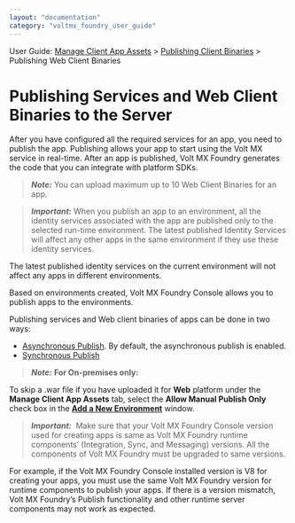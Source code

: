 ```yaml
---
layout: "documentation"
category: "voltmx_foundry_user_guide"
---
```

                              

User Guide: [Manage Client App Assets](Manage_Client_App_Assets.html) > [Publishing Client Binaries](Publishing_Client_Binaries.html) > Publishing Web Client Binaries

Publishing **Services and Web Client Binaries to the Server**
=============================================================

After you have configured all the required services for an app, you need to publish the app. Publishing allows your app to start using the Volt MX service in real-time. After an app is published, Volt MX Foundry generates the code that you can integrate with platform SDKs.

> **_Note:_** You can upload maximum up to 10 Web Client Binaries for an app.

> **_Important:_** When you publish an app to an environment, all the identity services associated with the app are published only to the selected run-time environment. The latest published Identity Services will affect any other apps in the same environment if they use these identity services.  
  
The latest published identity services on the current environment will not affect any apps in different environments.

Based on environments created, Volt MX Foundry Console allows you to publish apps to the environments.

Publishing services and Web client binaries of apps can be done in two ways:

*   [Asynchronous Publish](Async_Publish.html). By default, the asynchronous publish is enabled.
*   [Synchronous Publish](Sync_Publish.html)

> **_Note:_** **For On-premises only:**  
  
To skip a .war file if you have uploaded it for **Web** platform under the **Manage Client App Assets** tab, select the **Allow Manual Publish Only** check box in the [**Add a New Environment**](Environments.html) window.

> **_Important:_**  Make sure that your Volt MX Foundry Console version used for creating apps is same as Volt MX Foundry runtime components’ (Integration, Sync, and Messaging) versions. All the components of Volt MX Foundry must be upgraded to same versions.  
  
For example, if the Volt MX Foundry Console installed version is V8 for creating your apps, you must use the same Volt MX Foundry version for runtime components to publish your apps. If there is a version mismatch, Volt MX Foundry’s Publish functionality and other runtime server components may not work as expected.
